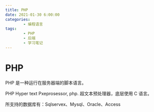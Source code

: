 ```yaml
---
title: PHP
date: 2021-01-30 6:00:00
categories:
        - 编程语言
tags:
        - PHP
        - 后端
        - 学习笔记
---
```


# PHP

PHP 是一种运行在服务器端的脚本语言。

PHP Hyper text Pxeprosessor, php. 超文本预处理器，底层使用 C 语言。

所支持的数据库有：Sqlservex、Mysql、Oracle、Access
